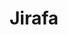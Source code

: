 ---
title: Jirafa
date: 
draft: false

# descripcion
description : Jirafa

materials: Plata 925

color: Plateado

dimensions: 2cm x 2cm

code: 02-14-0166

type: "Dijes"

categories: []

price: $3.540,00

price_eftvo: $3.005,00

# Images
# first image will be shown in the product page
images:
  # - image: "images/path_to_image"
  # La ubicacion de las imagenes es imagenes/Dijes/Dijes.Plata/02-14-0166-jirafa
  - image: "./images/dijes/plata/02-14-0166-jirafa.JPG"
---